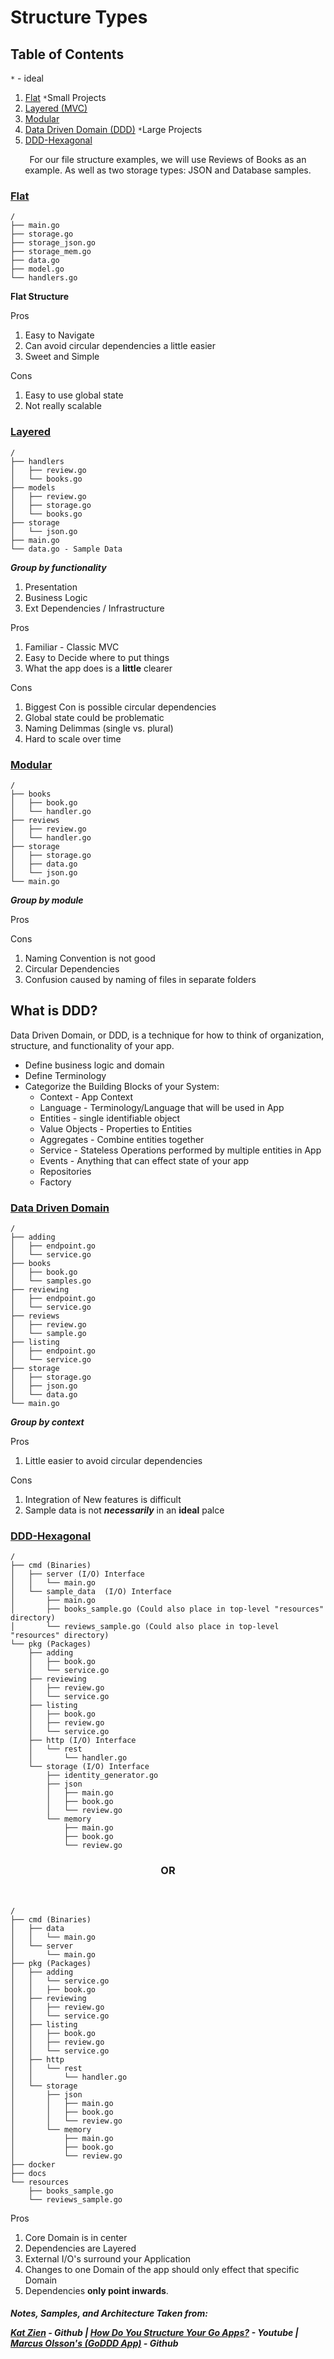 # Structure Types

## Table of Contents

`*` - ideal

1. [Flat](#flat) `*`Small Projects
2. [Layered (MVC)](#layered)
3. [Modular](#modular)
4. [Data Driven Domain (DDD)](#data-driven-domain) `*`Large Projects
5. [DDD-Hexagonal](#ddd-hexagonal)

<center>For our file structure examples, we will use Reviews of Books as an example. As well as two storage types: JSON and Database samples.</center>

### [Flat](#table-of-contents)

```
/
├── main.go
├── storage.go
├── storage_json.go
├── storage_mem.go
├── data.go
├── model.go
└── handlers.go
```

**Flat Structure**

Pros

1. Easy to Navigate
2. Can avoid circular dependencies a little easier
3. Sweet and Simple

Cons

1. Easy to use global state
2. Not really scalable

### [Layered](#table-of-contents)

```
/
├── handlers
│   ├── review.go
│   └── books.go
├── models
│   ├── review.go
│   ├── storage.go
│   └── books.go
├── storage
│   └── json.go
├── main.go
└── data.go - Sample Data
```

**_Group by functionality_**

1. Presentation
2. Business Logic
3. Ext Dependencies / Infrastructure

Pros

1. Familiar - Classic MVC
2. Easy to Decide where to put things
3. What the app does is a **little** clearer

Cons

1. Biggest Con is possible circular dependencies
2. Global state could be problematic
3. Naming Delimmas (single vs. plural)
4. Hard to scale over time

### [Modular](#table-of-contents)

```
/
├── books
│   ├── book.go
│   └── handler.go
├── reviews
│   ├── review.go
│   └── handler.go
├── storage
│   ├── storage.go
│   ├── data.go
│   └── json.go
└── main.go
```

**_Group by module_**

Pros

Cons

1. Naming Convention is not good
2. Circular Dependencies
3. Confusion caused by naming of files in separate folders

## What is DDD?

Data Driven Domain, or DDD, is a technique for how to think of organization, structure, and functionality of your app.

- Define business logic and domain
- Define Terminology
- Categorize the Building Blocks of your System:
  - Context - App Context
  - Language - Terminology/Language that will be used in App
  - Entities - single identifiable object
  - Value Objects - Properties to Entities
  - Aggregates - Combine entities together
  - Service - Stateless Operations performed by multiple entities in App
  - Events - Anything that can effect state of your app
  - Repositories
  - Factory

### [Data Driven Domain](#table-of-contents)

```
/
├── adding
│   ├── endpoint.go
│   └── service.go
├── books
│   ├── book.go
│   └── samples.go
├── reviewing
│   ├── endpoint.go
│   └── service.go
├── reviews
│   ├── review.go
│   └── sample.go
├── listing
│   ├── endpoint.go
│   └── service.go
├── storage
│   ├── storage.go
│   ├── json.go
│   └── data.go
└── main.go
```

**_Group by context_**

Pros

1. Little easier to avoid circular dependencies

Cons

1. Integration of New features is difficult
2. Sample data is not **_necessarily_** in an **ideal** palce

### [DDD-Hexagonal](#table-of-contents)

```
/
├── cmd (Binaries)
│   ├── server (I/O) Interface
│   │   └── main.go
│   └── sample_data  (I/O) Interface
│       ├── main.go
│       ├── books_sample.go (Could also place in top-level "resources" directory)
│       └── reviews_sample.go (Could also place in top-level "resources" directory)
└── pkg (Packages)
    ├── adding
    │   ├── book.go
    │   └── service.go
    ├── reviewing
    │   ├── review.go
    │   └── service.go
    ├── listing
    │   ├── book.go
    │   ├── review.go
    │   └── service.go
    ├── http (I/O) Interface
    │   └── rest
    │       └── handler.go
    └── storage (I/O) Interface
        ├── identity_generator.go
        ├── json
        │   ├── main.go
        │   ├── book.go
        │   └── review.go
        └── memory
            ├── main.go
            ├── book.go
            └── review.go
```

<center><h3>OR</h3></center>
<br />

```
/
├── cmd (Binaries)
│   ├── data
│   │   └── main.go
│   └── server
│       └── main.go
├── pkg (Packages)
│   ├── adding
│   │   └── service.go
│   │   ├── book.go
│   ├── reviewing
│   │   ├── review.go
│   │   └── service.go
│   ├── listing
│   │   ├── book.go
│   │   ├── review.go
│   │   └── service.go
│   ├── http
│   │   └── rest
│   │       └── handler.go
│   └── storage
│       ├── json
│       │   ├── main.go
│       │   ├── book.go
│       │   └── review.go
│       └── memory
│           ├── main.go
│           ├── book.go
│           └── review.go
├── docker
├── docs
└── resources
    ├── books_sample.go
    └── reviews_sample.go
```

Pros

1. Core Domain is in center
2. Dependencies are Layered
3. External I/O's surround your Application
4. Changes to one Domain of the app should only effect that specific Domain
5. Dependencies **only point inwards**.

<h5>
Notes, Samples, and Architecture Taken from:

[Kat Zien](https://github.com/katzien/go-structure-examples) - Github |
[How Do You Structure Your Go Apps?](https://www.youtube.com/watch?v=Qtk9FFOoT5M&t=11s) - Youtube
|
[Marcus Olsson's (GoDDD App)](https://github.com/marcusolsson/goddd) - Github

</h5>
